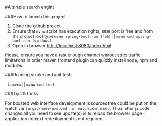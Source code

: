 #A simple search engine


###How to launch this project

1. Clone the github project
2. Ensure that `mvnw` script has execution rights, `8080` port is free and from the project root type `mvnw spring-boot:run (*sh)` || `mvnw.cmd spring-boot:run (windows)`
3. Open in browser [http://localhost:8080/index.html](http://localhost:8080/index.html) 

Please, ensure you have a fast enough channel without strict traffic limitations in order maven frontend plugin can quickly install node, npm and modules.

###Running smoke and unit tests

1. `mvnw` || `mvnw.cmd test`

###Tips & tricks

For boosted web interface development js sources tree could be put on the watch via `target\node\npm.cmd run watch` command. Thus, after js code changes all you need to see update(s) is to reload the browser page - application context redeployment is not required. 